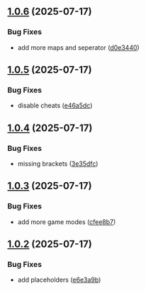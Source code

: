 ## [1.0.6](https://github.com/l4rm4nd/cs2-rcon-panel/compare/v1.0.5...v1.0.6) (2025-07-17)


### Bug Fixes

* add more maps and seperator ([d0e3440](https://github.com/l4rm4nd/cs2-rcon-panel/commit/d0e344061f4ef78ce7fca98cb56098964c5674ec))

## [1.0.5](https://github.com/l4rm4nd/cs2-rcon-panel/compare/v1.0.4...v1.0.5) (2025-07-17)


### Bug Fixes

* disable cheats ([e46a5dc](https://github.com/l4rm4nd/cs2-rcon-panel/commit/e46a5dcccd83812c4c04051e1d8f4f3390736645))

## [1.0.4](https://github.com/l4rm4nd/cs2-rcon-panel/compare/v1.0.3...v1.0.4) (2025-07-17)


### Bug Fixes

* missing brackets ([3e35dfc](https://github.com/l4rm4nd/cs2-rcon-panel/commit/3e35dfc8b8876100c7ceed356cd23d0f61c0e722))

## [1.0.3](https://github.com/l4rm4nd/cs2-rcon-panel/compare/v1.0.2...v1.0.3) (2025-07-17)


### Bug Fixes

* add more game modes ([cfee8b7](https://github.com/l4rm4nd/cs2-rcon-panel/commit/cfee8b7830ed3113b53ac663c1e101e740dcdc92))

## [1.0.2](https://github.com/l4rm4nd/cs2-rcon-panel/compare/v1.0.1...v1.0.2) (2025-07-17)


### Bug Fixes

* add placeholders ([e6e3a9b](https://github.com/l4rm4nd/cs2-rcon-panel/commit/e6e3a9b8600e351d9006204c56393d27665f1312))

